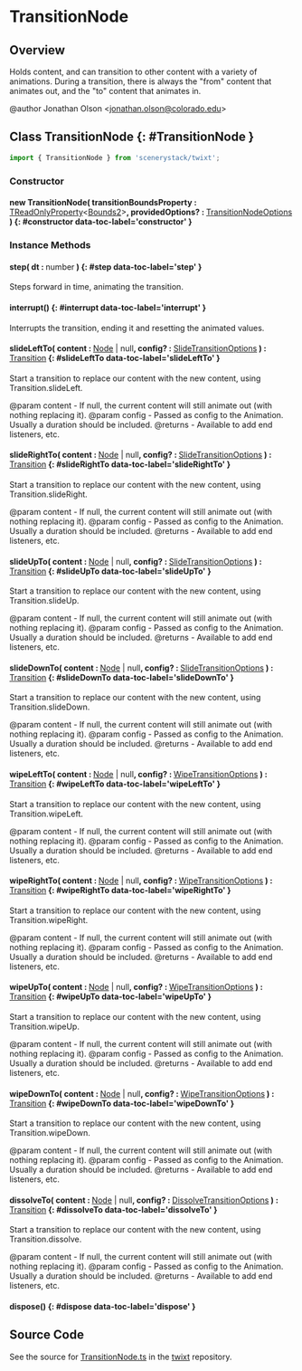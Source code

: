 # TransitionNode

## Overview

Holds content, and can transition to other content with a variety of animations. During a transition, there is always
the "from" content that animates out, and the "to" content that animates in.

@author Jonathan Olson &lt;jonathan.olson@colorado.edu&gt;

## Class TransitionNode {: #TransitionNode }


```js
import { TransitionNode } from 'scenerystack/twixt';
```
### Constructor

#### new TransitionNode( transitionBoundsProperty : <span style="font-weight: 400;">[TReadOnlyProperty](../axon/TReadOnlyProperty.md)&lt;[Bounds2](../dot/Bounds2.md)&gt;</span>, providedOptions? : <span style="font-weight: 400;">[TransitionNodeOptions](../twixt/TransitionNode.md#TransitionNodeOptions)</span> ) {: #constructor data-toc-label='constructor' }

### Instance Methods

#### step( dt : <span style="font-weight: 400;"><span style="color: hsla(calc(var(--md-hue) + 180deg),80%,40%,1);">number</span></span> ) {: #step data-toc-label='step' }

Steps forward in time, animating the transition.

#### interrupt() {: #interrupt data-toc-label='interrupt' }

Interrupts the transition, ending it and resetting the animated values.

#### slideLeftTo( content : <span style="font-weight: 400;">[Node](../scenery/Node.md) | <span style="color: hsla(calc(var(--md-hue) + 180deg),80%,40%,1);">null</span></span>, config? : <span style="font-weight: 400;">[SlideTransitionOptions](../twixt/Transition.md#SlideTransitionOptions)</span> ) : <span style="font-weight: 400;">[Transition](../twixt/Transition.md)</span> {: #slideLeftTo data-toc-label='slideLeftTo' }

Start a transition to replace our content with the new content, using Transition.slideLeft.

@param content - If null, the current content will still animate out (with nothing replacing it).
@param config - Passed as config to the Animation. Usually a duration should be included.
@returns - Available to add end listeners, etc.

#### slideRightTo( content : <span style="font-weight: 400;">[Node](../scenery/Node.md) | <span style="color: hsla(calc(var(--md-hue) + 180deg),80%,40%,1);">null</span></span>, config? : <span style="font-weight: 400;">[SlideTransitionOptions](../twixt/Transition.md#SlideTransitionOptions)</span> ) : <span style="font-weight: 400;">[Transition](../twixt/Transition.md)</span> {: #slideRightTo data-toc-label='slideRightTo' }

Start a transition to replace our content with the new content, using Transition.slideRight.

@param content - If null, the current content will still animate out (with nothing replacing it).
@param config - Passed as config to the Animation. Usually a duration should be included.
@returns - Available to add end listeners, etc.

#### slideUpTo( content : <span style="font-weight: 400;">[Node](../scenery/Node.md) | <span style="color: hsla(calc(var(--md-hue) + 180deg),80%,40%,1);">null</span></span>, config? : <span style="font-weight: 400;">[SlideTransitionOptions](../twixt/Transition.md#SlideTransitionOptions)</span> ) : <span style="font-weight: 400;">[Transition](../twixt/Transition.md)</span> {: #slideUpTo data-toc-label='slideUpTo' }

Start a transition to replace our content with the new content, using Transition.slideUp.

@param content - If null, the current content will still animate out (with nothing replacing it).
@param config - Passed as config to the Animation. Usually a duration should be included.
@returns - Available to add end listeners, etc.

#### slideDownTo( content : <span style="font-weight: 400;">[Node](../scenery/Node.md) | <span style="color: hsla(calc(var(--md-hue) + 180deg),80%,40%,1);">null</span></span>, config? : <span style="font-weight: 400;">[SlideTransitionOptions](../twixt/Transition.md#SlideTransitionOptions)</span> ) : <span style="font-weight: 400;">[Transition](../twixt/Transition.md)</span> {: #slideDownTo data-toc-label='slideDownTo' }

Start a transition to replace our content with the new content, using Transition.slideDown.

@param content - If null, the current content will still animate out (with nothing replacing it).
@param config - Passed as config to the Animation. Usually a duration should be included.
@returns - Available to add end listeners, etc.

#### wipeLeftTo( content : <span style="font-weight: 400;">[Node](../scenery/Node.md) | <span style="color: hsla(calc(var(--md-hue) + 180deg),80%,40%,1);">null</span></span>, config? : <span style="font-weight: 400;">[WipeTransitionOptions](../twixt/Transition.md#WipeTransitionOptions)</span> ) : <span style="font-weight: 400;">[Transition](../twixt/Transition.md)</span> {: #wipeLeftTo data-toc-label='wipeLeftTo' }

Start a transition to replace our content with the new content, using Transition.wipeLeft.

@param content - If null, the current content will still animate out (with nothing replacing it).
@param config - Passed as config to the Animation. Usually a duration should be included.
@returns - Available to add end listeners, etc.

#### wipeRightTo( content : <span style="font-weight: 400;">[Node](../scenery/Node.md) | <span style="color: hsla(calc(var(--md-hue) + 180deg),80%,40%,1);">null</span></span>, config? : <span style="font-weight: 400;">[WipeTransitionOptions](../twixt/Transition.md#WipeTransitionOptions)</span> ) : <span style="font-weight: 400;">[Transition](../twixt/Transition.md)</span> {: #wipeRightTo data-toc-label='wipeRightTo' }

Start a transition to replace our content with the new content, using Transition.wipeRight.

@param content - If null, the current content will still animate out (with nothing replacing it).
@param config - Passed as config to the Animation. Usually a duration should be included.
@returns - Available to add end listeners, etc.

#### wipeUpTo( content : <span style="font-weight: 400;">[Node](../scenery/Node.md) | <span style="color: hsla(calc(var(--md-hue) + 180deg),80%,40%,1);">null</span></span>, config? : <span style="font-weight: 400;">[WipeTransitionOptions](../twixt/Transition.md#WipeTransitionOptions)</span> ) : <span style="font-weight: 400;">[Transition](../twixt/Transition.md)</span> {: #wipeUpTo data-toc-label='wipeUpTo' }

Start a transition to replace our content with the new content, using Transition.wipeUp.

@param content - If null, the current content will still animate out (with nothing replacing it).
@param config - Passed as config to the Animation. Usually a duration should be included.
@returns - Available to add end listeners, etc.

#### wipeDownTo( content : <span style="font-weight: 400;">[Node](../scenery/Node.md) | <span style="color: hsla(calc(var(--md-hue) + 180deg),80%,40%,1);">null</span></span>, config? : <span style="font-weight: 400;">[WipeTransitionOptions](../twixt/Transition.md#WipeTransitionOptions)</span> ) : <span style="font-weight: 400;">[Transition](../twixt/Transition.md)</span> {: #wipeDownTo data-toc-label='wipeDownTo' }

Start a transition to replace our content with the new content, using Transition.wipeDown.

@param content - If null, the current content will still animate out (with nothing replacing it).
@param config - Passed as config to the Animation. Usually a duration should be included.
@returns - Available to add end listeners, etc.

#### dissolveTo( content : <span style="font-weight: 400;">[Node](../scenery/Node.md) | <span style="color: hsla(calc(var(--md-hue) + 180deg),80%,40%,1);">null</span></span>, config? : <span style="font-weight: 400;">[DissolveTransitionOptions](../twixt/Transition.md#DissolveTransitionOptions)</span> ) : <span style="font-weight: 400;">[Transition](../twixt/Transition.md)</span> {: #dissolveTo data-toc-label='dissolveTo' }

Start a transition to replace our content with the new content, using Transition.dissolve.

@param content - If null, the current content will still animate out (with nothing replacing it).
@param config - Passed as config to the Animation. Usually a duration should be included.
@returns - Available to add end listeners, etc.

#### dispose() {: #dispose data-toc-label='dispose' }



## Source Code

See the source for [TransitionNode.ts](https://github.com/phetsims/twixt/blob/main/js/TransitionNode.ts) in the [twixt](https://github.com/phetsims/twixt) repository.
